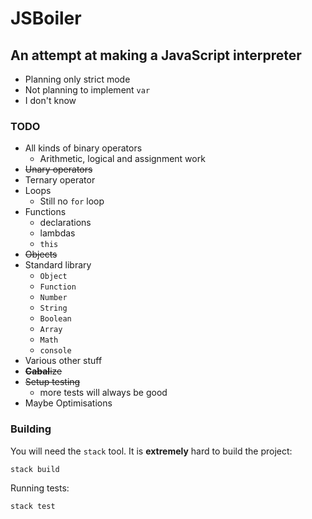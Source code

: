 # JSBoiler
## An attempt at making a JavaScript interpreter

- Planning only strict mode
- Not planning to implement `var`
- I don't know

### TODO
- All kinds of binary operators
  - Arithmetic, logical and assignment work
- ~~Unary operators~~
- Ternary operator
- Loops
  - Still no `for` loop
- Functions
  - declarations
  - lambdas
  - `this`
- ~~Objects~~
- Standard library
  - `Object`
  - `Function`
  - `Number`
  - `String`
  - `Boolean`
  - `Array`
  - `Math`
  - `console`
- Various other stuff
- ~~**Cabal**ize~~
- ~~Setup testing~~
  - more tests will always be good
- Maybe Optimisations

### Building

You will need the `stack` tool.
It is **extremely** hard to build the project:

```shell
stack build
```

Running tests:

```shell
stack test
```

